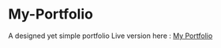 # My-Portfolio
A designed yet simple portfolio
Live version here : 
<a href="https://mehdilaouina.netlify.app/">My Portfolio</a>
